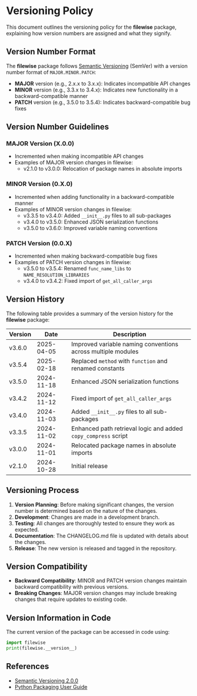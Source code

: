 # Versioning Policy

This document outlines the versioning policy for the **filewise** package, explaining how version numbers are assigned and what they signify.

## Version Number Format

The **filewise** package follows [Semantic Versioning](https://semver.org/) (SemVer) with a version number format of `MAJOR.MINOR.PATCH`:

- **MAJOR** version (e.g., 2.x.x to 3.x.x): Indicates incompatible API changes
- **MINOR** version (e.g., 3.3.x to 3.4.x): Indicates new functionality in a backward-compatible manner
- **PATCH** version (e.g., 3.5.0 to 3.5.4): Indicates backward-compatible bug fixes

## Version Number Guidelines

### MAJOR Version (X.0.0)

- Incremented when making incompatible API changes
- Examples of MAJOR version changes in filewise:
  - v2.1.0 to v3.0.0: Relocation of package names in absolute imports

### MINOR Version (0.X.0)

- Incremented when adding functionality in a backward-compatible manner
- Examples of MINOR version changes in filewise:
  - v3.3.5 to v3.4.0: Added `__init__.py` files to all sub-packages
  - v3.4.0 to v3.5.0: Enhanced JSON serialization functions
  - v3.5.0 to v3.6.0: Improved variable naming conventions

### PATCH Version (0.0.X)

- Incremented when making backward-compatible bug fixes
- Examples of PATCH version changes in filewise:
  - v3.5.0 to v3.5.4: Renamed `func_name_libs` to `NAME_RESOLUTION_LIBRARIES`
  - v3.4.0 to v3.4.2: Fixed import of `get_all_caller_args`

## Version History

The following table provides a summary of the version history for the **filewise** package:

| Version | Date | Description |
|---------|------|-------------|
| v3.6.0 | 2025-04-05 | Improved variable naming conventions across multiple modules |
| v3.5.4 | 2025-02-18 | Replaced `method` with `function` and renamed constants |
| v3.5.0 | 2024-11-18 | Enhanced JSON serialization functions |
| v3.4.2 | 2024-11-12 | Fixed import of `get_all_caller_args` |
| v3.4.0 | 2024-11-03 | Added `__init__.py` files to all sub-packages |
| v3.3.5 | 2024-11-02 | Enhanced path retrieval logic and added `copy_compress` script |
| v3.0.0 | 2024-11-01 | Relocated package names in absolute imports |
| v2.1.0 | 2024-10-28 | Initial release |

## Versioning Process

1. **Version Planning**: Before making significant changes, the version number is determined based on the nature of the changes.
2. **Development**: Changes are made in a development branch.
3. **Testing**: All changes are thoroughly tested to ensure they work as expected.
4. **Documentation**: The CHANGELOG.md file is updated with details about the changes.
5. **Release**: The new version is released and tagged in the repository.

## Version Compatibility

- **Backward Compatibility**: MINOR and PATCH version changes maintain backward compatibility with previous versions.
- **Breaking Changes**: MAJOR version changes may include breaking changes that require updates to existing code.

## Version Information in Code

The current version of the package can be accessed in code using:

```python
import filewise
print(filewise.__version__)
```

## References

- [Semantic Versioning 2.0.0](https://semver.org/)
- [Python Packaging User Guide](https://packaging.python.org/)
